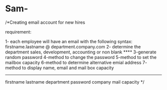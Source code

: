 # Sam-
/*Creating email account for new hires

requirement:

1- each employee will have an email with the following syntax:
firstname.lastname @ department.company.com
2- determine the department sales, development, accounting or non blank ****
3-generate random password
4-method to change the password
5-method to set the mailbox capacity
6-method to determine alternative emial address
7- method to display name, email and mail box capacity

----------------------------------------------------
firstname
lastname
department
password
company
mail capacity
*/

